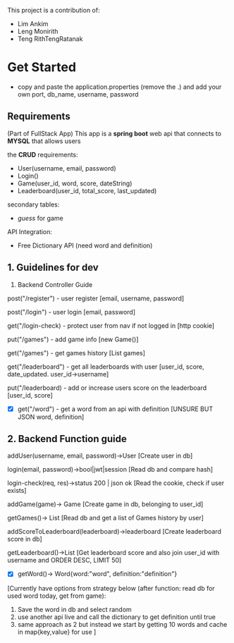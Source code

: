 This project is a contribution of:
- Lim Ankim
- Leng Monirith
- Teng RithTengRatanak

# Get Started
- copy and paste the application.properties (remove the .) and add your own port, db_name, username,  password


## Requirements
(Part of FullStack App)
This app is a __spring boot__ web api that connects to __MYSQL__ that allows users
 
the __CRUD__ requirements:
- User(username, email, password)
- Login()
- Game(user_id, word, score, dateString)
- Leaderboard(user_id, total_score, last_updated)

secondary tables:
- _guess_ for game


API Integration:
- Free Dictionary API (need word and definition)

## 1. Guidelines for dev
1. Backend Controller Guide

post("/register") - user register
[email, username, password]

post("/login") - user login
[email, password]

get("/login-check) - protect user from nav if not logged in
[http cookie]

put("/games") - add game info
[new Game()]

get("/games") - get games history
[List<Game> games]

get("/leaderboard") - get all leaderboards with user
[user_id, score, date_updated. user_id->username]

put("/leaderboard) - add or increase users score on the leaderboard
[user_id, score]

- [x] get("/word") - get a word from an api with definition
[UNSURE BUT JSON word, definition]


## 2. Backend Function guide
addUser(username, email, password)->User
[Create user in db]

login(email, password)->bool|jwt|session
[Read db and compare hash]

login-check(req, res)->status 200 | json ok
[Read the cookie, check if user exists]

addGame(game)-> Game
[Create game in db, belonging to user_id]

getGames()-> List<Games>
[Read db and get a list of Games history by user]

addScoreToLeaderboard(leaderboard)->leaderboard
[Create leaderboard score in db]

getLeaderboard()->List<Leaderboard>
[Get leaderboard score and also join user_id with username and ORDER DESC, LIMIT 50]

- [x] getWord()-> Word{word:"word", definition:"definition"}

[Currently have options from strategy below (after function: read db for used word today, get from game):
   1. Save the word in db and select random
   2. use another api live and call the dictionary to get definition until true
   3. same approach as 2 but instead we start by getting 10 words and cache in map{key,value} for use
]



